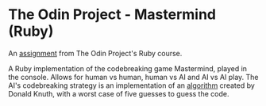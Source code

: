 # The Odin Project - Mastermind (Ruby)

An <a href="https://www.theodinproject.com/courses/ruby-programming/lessons/mastermind">assignment</a> from The Odin Project's Ruby course.

A Ruby implementation of the codebreaking game Mastermind, played in the console. Allows for human vs human, human vs AI and AI vs AI play. The AI's codebreaking strategy is an implementation of an <a href="https://en.wikipedia.org/wiki/Mastermind_(board_game)#Worst_case:_Five-guess_algorithm">algorithm</a> created by Donald Knuth, with a worst case of five guesses to guess the code.
